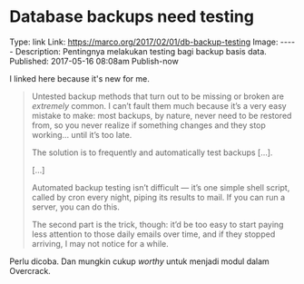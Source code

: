 Database backups need testing
====================
Type: link
Link: https://marco.org/2017/02/01/db-backup-testing
Image: -----
Description: Pentingnya melakukan testing bagi backup basis data. 
Published: 2017-05-16 08:08am
Publish-now

I linked here because it's new for me.

>Untested backup methods that turn out to be missing or broken are *extremely* common. I can’t fault them much because it’s a very easy mistake to make: most backups, by nature, never need to be restored from, so you never realize if something changes and they stop working… until it’s too late.
>
>The solution is to frequently and automatically test backups […].
>
>[…]
>
>Automated backup testing isn’t difficult — it’s one simple shell script, called by cron every night, piping its results to mail. If you can run a server, you can do this.
>
>The second part is the trick, though: it’d be too easy to start paying less attention to those daily emails over time, and if they stopped arriving, I may not notice for a while.

Perlu dicoba. Dan mungkin cukup *worthy* untuk menjadi modul dalam Overcrack. 
